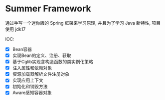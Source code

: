 # Summer Framework
通过手写一个迷你版的 Spring 框架来学习原理, 并且为了学习 Java 新特性, 项目使用 jdk17

IOC: 
- [x] Bean容器
- [x] 实现Bean的定义、注册、获取
- [x] 基于Cglib实现含构造函数的类实例化策略
- [x] 注入属性和依赖对象
- [x] 资源加载器解析文件注册对象
- [x] 实现应用上下文
- [x] 初始化和销毁方法
- [x] Aware感知容器对象
